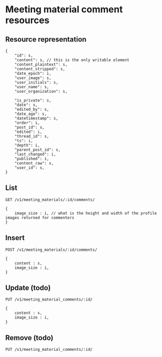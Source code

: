 # Meeting material comment resources

## Resource representation

    {
        "id": s,
        "content": s, // this is the only writable element
        "content_plaintext": s,
        "content_stripped": s,
        "date_epoch": i,
        "user_image": s,
        "user_initials": s,
        "user_name": s,
        "user_organization": s,

        "is_private": s,
        "date": s,
        "edited_by": s,
        "date_ago": s,
        "datetimestamp": s,
        "order": i,
        "post_id": s,
        "edited": i,
        "thread_id": s,
        "ts": i,
        "depth": i,
        "parent_post_id": s,
        "last_changed": i,
        "published": i,
        "content_raw": s,
        "user_id": s,
    }

## List

    GET /v1/meeting_materials/:id/comments/
    
    {
        image_size : i, // what is the height and width of the profile images returned for commenters
    }

## Insert

    POST /v1/meeting_materials/:id/comments/

    {
        content : s,
        image_size : i,
    }

## Update (todo)

    PUT /v1/meeting_material_comments/:id/

    {
        content : s,
        image_size : i,
    }

## Remove (todo)

    PUT /v1/meeting_material_comments/:id/

  
